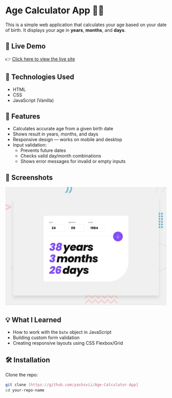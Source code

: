 # Age Calculator App 👤📅

This is a simple web application that calculates your age based on your date of birth. It displays your age in **years**, **months**, and **days**.

## 🚀 Live Demo

👉 [Click here to view the live site](https://your-username.github.io/your-repo-name)

## 🧰 Technologies Used

- HTML
- CSS
- JavaScript (Vanilla)

## 🎯 Features

- Calculates accurate age from a given birth date
- Shows result in years, months, and days
- Responsive design — works on mobile and desktop
- Input validation:
  - Prevents future dates
  - Checks valid day/month combinations
  - Shows error messages for invalid or empty inputs

## 📸 Screenshots

![Screenshot of the app](./design/desktop-preview.jpg)

## 💡 What I Learned

- How to work with the `Date` object in JavaScript
- Building custom form validation
- Creating responsive layouts using CSS Flexbox/Grid

## 🛠️ Installation

Clone the repo:

```bash
git clone [https://github.com/yashsvii/Age-Calculator-App]
cd your-repo-name
```
